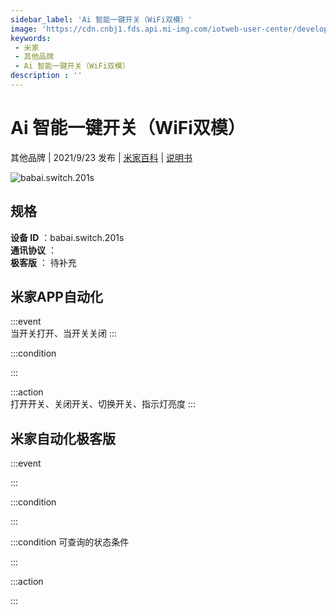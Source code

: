 ```yaml
---
sidebar_label: 'Ai 智能一键开关（WiFi双模）'
image: 'https://cdn.cnbj1.fds.api.mi-img.com/iotweb-user-center/developer_1679069420721K8QN5Adq.png?GalaxyAccessKeyId=AKVGLQWBOVIRQ3XLEW&Expires=9223372036854775807&Signature=MjIN23FnRSwyC5yUFVP9/TmbxFM='
keywords: 
 - 米家
 - 其他品牌
 - Ai 智能一键开关（WiFi双模）
description : ''
---
```

# Ai 智能一键开关（WiFi双模）

其他品牌 | 2021/9/23 发布 | [米家百科](https://home.mi.com/webapp/content/baike/product/index.html?model=babai.switch.201s) | [说明书](https://home.mi.com/views/introduction.html?model=babai.switch.201s&region=cn)

![babai.switch.201s](https://cdn.cnbj1.fds.api.mi-img.com/iotweb-user-center/developer_1679069420721K8QN5Adq.png?GalaxyAccessKeyId=AKVGLQWBOVIRQ3XLEW&Expires=9223372036854775807&Signature=MjIN23FnRSwyC5yUFVP9/TmbxFM=)

## 规格  
> 
**设备 ID** ：babai.switch.201s  
**通讯协议** ：  
**极客版**  ： 待补充 


## 米家APP自动化  

:::event  
当开关打开、当开关关闭
:::

:::condition  

:::

:::action   
打开开关、关闭开关、切换开关、指示灯亮度
:::

## 米家自动化极客版  

:::event  

:::

:::condition  

:::

:::condition 可查询的状态条件  

:::

:::action  

:::

        

